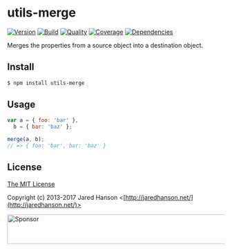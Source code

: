 # utils-merge

[![Version](https://img.shields.io/npm/v/utils-merge.svg?label=version)](https://www.npmjs.com/package/utils-merge)
[![Build](https://img.shields.io/travis/jaredhanson/utils-merge.svg)](https://travis-ci.org/jaredhanson/utils-merge)
[![Quality](https://img.shields.io/codeclimate/github/jaredhanson/utils-merge.svg?label=quality)](https://codeclimate.com/github/jaredhanson/utils-merge)
[![Coverage](https://img.shields.io/coveralls/jaredhanson/utils-merge.svg)](https://coveralls.io/r/jaredhanson/utils-merge)
[![Dependencies](https://img.shields.io/david/jaredhanson/utils-merge.svg)](https://david-dm.org/jaredhanson/utils-merge)

Merges the properties from a source object into a destination object.

## Install

```bash
$ npm install utils-merge
```

## Usage

```javascript
var a = { foo: 'bar' },
  b = { bar: 'baz' };

merge(a, b);
// => { foo: 'bar', bar: 'baz' }
```

## License

[The MIT License](http://opensource.org/licenses/MIT)

Copyright (c) 2013-2017 Jared Hanson <[http://jaredhanson.net/](http://jaredhanson.net/)>

<a target='_blank' rel='nofollow' href='https://app.codesponsor.io/link/vK9dyjRnnWsMzzJTQ57fRJpH/jaredhanson/utils-merge'>
<img alt='Sponsor' width='888' height='68' src='https://app.codesponsor.io/embed/vK9dyjRnnWsMzzJTQ57fRJpH/jaredhanson/utils-merge.svg' /></a>
